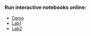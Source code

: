 ### Run interactive notebooks online:
- [Demo](https://mybinder.org/v2/gh/group2021-famcs/jupyter-labs-1sem/HEAD?filepath=demo/demo.ipynb)
- [Lab1](https://mybinder.org/v2/gh/group2021-famcs/jupyter-labs-1sem/HEAD?filepath=lab1%2Flab1.ipynb)
- [Lab2](https://mybinder.org/v2/gh/group2021-famcs/jupyter-labs-1sem/d17482c4a55c8ba46be14f3c8f62c8b1a0a2d2b6?filepath=lab2%2Flab2.ipynb)
